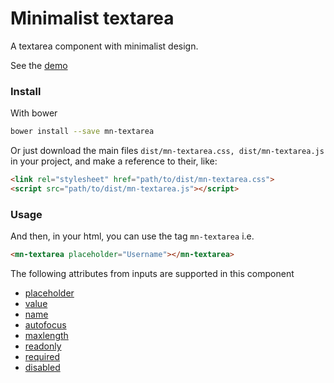 # Minimalist textarea

A textarea component with minimalist design.

See the [demo](http://codepen.io/darlanmendonca/full/WGAvmX)

<!-- [![preview demo](https://raw.githubusercontent.com/minimalist-components/mn-textarea/master/sources/example/mn-textarea.gif)](http://codepen.io/darlanmendonca/full/WGAvmX) -->

### Install

With bower

```sh
bower install --save mn-textarea
```

Or just download the main files ```dist/mn-textarea.css, dist/mn-textarea.js``` in your project, and make a reference to their, like:

```html
<link rel="stylesheet" href="path/to/dist/mn-textarea.css">
<script src="path/to/dist/mn-textarea.js"></script>
```

### Usage

And then, in your html, you can use the tag ```mn-textarea``` i.e.

```html
<mn-textarea placeholder="Username"></mn-textarea>
```

The following attributes from inputs are supported in this component

- [placeholder](http://www.w3schools.com/tags/att_input_placeholder.asp)
- [value](http://www.w3schools.com/tags/att_input_value.asp)
- [name](http://www.w3schools.com/tags/att_input_name.asp)
- [autofocus](http://www.w3schools.com/tags/att_input_autofocus.asp)
- [maxlength](http://www.w3schools.com/tags/att_input_maxlength.asp)
- [readonly](http://www.w3schools.com/tags/att_input_readonly.asp)
- [required](http://www.w3schools.com/tags/att_input_required.asp)
- [disabled](http://www.w3schools.com/tags/att_input_disabled.asp)
